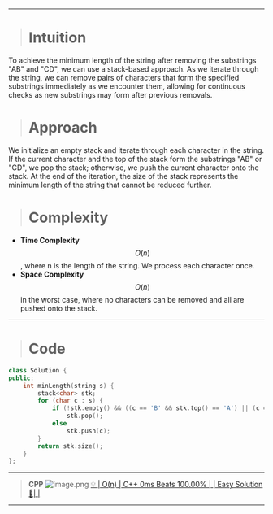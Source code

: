 #
---

> # Intuition
To achieve the minimum length of the string after removing the substrings "AB" and "CD", we can use a stack-based approach. As we iterate through the string, we can remove pairs of characters that form the specified substrings immediately as we encounter them, allowing for continuous checks as new substrings may form after previous removals.

> # Approach
We initialize an empty stack and iterate through each character in the string. If the current character and the top of the stack form the substrings "AB" or "CD", we pop the stack; otherwise, we push the current character onto the stack. At the end of the iteration, the size of the stack represents the minimum length of the string that cannot be reduced further.

> # Complexity
- **Time Complexity** $$O(n)$$, where n is the length of the string. We process each character once.
- **Space Complexity** $$O(n)$$ in the worst case, where no characters can be removed and all are pushed onto the stack.
---
> # Code
```cpp []
class Solution {
public:
    int minLength(string s) {
        stack<char> stk;
        for (char c : s) {
            if (!stk.empty() && ((c == 'B' && stk.top() == 'A') || (c == 'D' && stk.top() == 'C')))
                stk.pop();
            else 
                stk.push(c);
        }
        return stk.size();
    }
};

```
---

> **CPP** 
> ![image.png](https://assets.leetcode.com/users/images/b3d67e86-ced5-4a23-b50f-2e4f5270114e_1728288250.3363466.png)
[💡 | O(n) | C++ 0ms Beats 100.00% | | Easy Solution 🧠| |](https://leetcode.com/problems/minimum-string-length-after-removing-substrings/description/?envType=daily-question&envId=2024-10-07) 


---